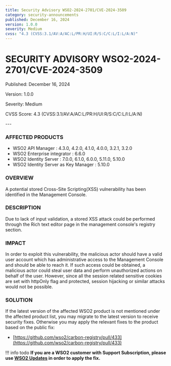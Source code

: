 ```yaml
---
title: Security Advisory WSO2-2024-2701/CVE-2024-3509
category: security-announcements
published: December 16, 2024
version: 1.0.0
severity: Medium
cvss: "4.3 (CVSS:3.1/AV:A/AC:L/PR:H/UI:R/S:C/C:L/I:L/A:N)"
---
```


# SECURITY ADVISORY WSO2-2024-2701/CVE-2024-3509

<p class="doc-info">Published: December 16, 2024</p>
<p class="doc-info">Version: 1.0.0</p>
<p class="doc-info">Severity: Medium</p>
<p class="doc-info">CVSS Score: 4.3 (CVSS:3.1/AV:A/AC:L/PR:H/UI:R/S:C/C:L/I:L/A:N)</p>
---

### AFFECTED PRODUCTS
* WSO2 API Manager : 4.3.0, 4.2.0, 4.1.0, 4.0.0, 3.2.1, 3.2.0
* WSO2 Enterprise integrator : 6.6.0 
* WSO2 Identity Server : 7.0.0, 6.1.0, 6.0.0, 5.11.0, 5.10.0
* WSO2 Identity Server as Key Manager : 5.10.0


### OVERVIEW
A potential stored Cross-Site Scripting(XSS) vulnerability has been identified in the Management Console.


### DESCRIPTION
Due to lack of input validation, a stored XSS attack could be performed through the Rich text editor page in the management console's registry section.

### IMPACT
In order to exploit this vulnerability, the malicious actor should have a valid user account which has administrative access to the Management Console and should be able to reach it. If such access could be obtained, a malicious actor could steal user data and perform unauthorized actions on behalf of the user. However, since all the session related sensitive cookies are set with httpOnly flag and protected, session hijacking or similar attacks would not be possible.

### SOLUTION
If the latest version of the affected WSO2 product is not mentioned under the affected product list, you may migrate to the latest version to receive security fixes. Otherwise you may apply the relevant fixes to the product based on the public fix: 

* [https://github.com/wso2/carbon-registry/pull/433](https://github.com/wso2/carbon-registry/pull/433)

!!! info todo
    **If you are a WSO2 customer with Support Subscription, please use [WSO2 Updates](https://wso2.com/updates/) in order to apply the fix.**